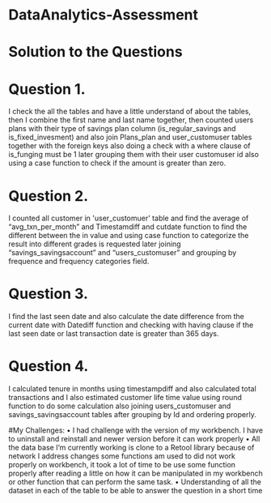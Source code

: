 # DataAnalytics-Assessment

# Solution to the Questions
# Question 1.
I check the all the tables and have a little understand of about the tables, then I combine the first name and last name together, then counted users plans with their type of savings plan column (is_regular_savings and is_fixed_invesment) and also join Plans_plan and user_customuser tables together with the foreign keys also doing a check with a where clause of is_funging must be 1 later grouping them with their user customuser id also using a case function to check if the amount is greater than zero.

# Question 2.
I counted all customer in 'user_customuer' table and find the average of “avg_txn_per_month” and Timestamdiff and cutdate function to find the different between the in value and using case function to categorize the result into different grades is requested later joining “savings_savingsaccount” and “users_customuser” and grouping by frequence and frequency categories field.

# Question 3.
I find the last seen date and also calculate the date difference from the current date with Datediff function and checking with having clause if the last seen date or last transaction date is greater than 365 days.

# Question 4.
I calculated tenure in months using timestampdiff and also calculated total transactions and I also estimated customer life time value using round function to do some calculation also joining users_customuser and savings_savingsaccount tables after grouping by Id and ordering properly.




#My Challenges:
•	I had challenge with the version of my workbench. I have to uninstall and reinstall and newer version before it can work properly 
•	All the data base I’m currently working is clone to a Retool library because of network I address changes some functions am used to did not work properly on workbench, it took a lot of time to be use some function properly after reading a little on how it can be manipulated in my workbench or other function that can perform the same task.
•	Understanding of all the dataset in each of the table to be able to answer the question in a short time

